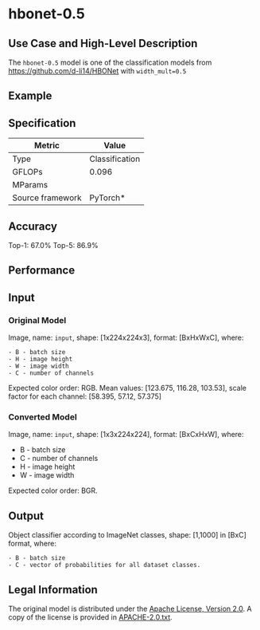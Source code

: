 # hbonet-0.5

## Use Case and High-Level Description

The `hbonet-0.5` model is one of the classification models from https://github.com/d-li14/HBONet with `width_mult=0.5`

## Example

## Specification

| Metric            | Value         |
|-------------------|---------------|
| Type              | Classification|
| GFLOPs            | 0.096         |
| MParams           |               |
| Source framework  | PyTorch\*     |

## Accuracy
Top-1: 67.0%
Top-5: 86.9%

## Performance

## Input

### Original Model

Image, name: `input`, shape: [1x224x224x3], format: [BxHxWxC],
   where:

    - B - batch size
    - H - image height
    - W - image width
    - C - number of channels

   Expected color order: RGB.
   Mean values: [123.675, 116.28, 103.53], scale factor for each channel: [58.395, 57.12, 57.375] 

### Converted Model

Image, name: `input`, shape: [1x3x224x224], format: [BxCxHxW],
where:

   - B - batch size
   - C - number of channels
   - H - image height
   - W - image width

Expected color order: BGR.

## Output

Object classifier according to ImageNet classes, shape: [1,1000] in [BxC] format, where:

    - B - batch size
    - C - vector of probabilities for all dataset classes.

## Legal Information

The original model is distributed under the
[Apache License, Version 2.0](https://raw.githubusercontent.com/d-li14/HBONet/master/LICENSE).
A copy of the license is provided in [APACHE-2.0.txt](../licenses/APACHE-2.0.txt).
